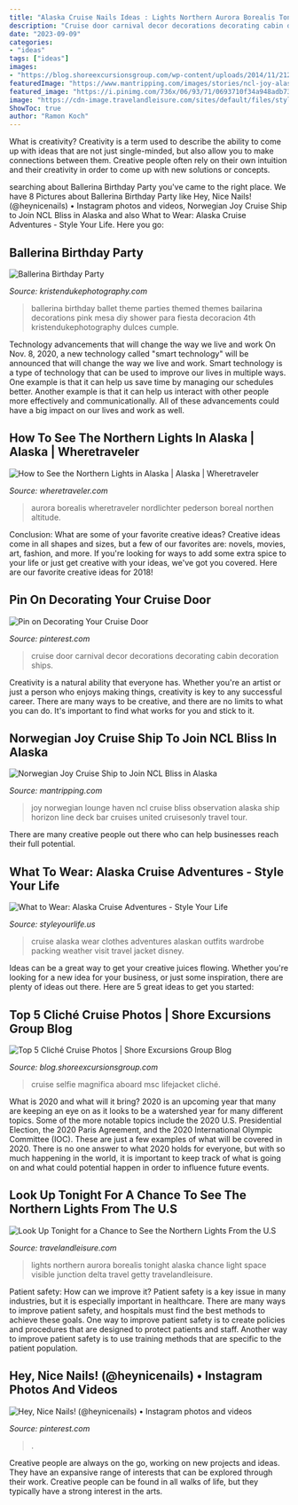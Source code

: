 ```yaml
---
title: "Alaska Cruise Nails Ideas : Lights Northern Aurora Borealis Tonight Alaska Chance Light Space Visible Junction Delta Travel Getty Travelandleisure"
description: "Cruise door carnival decor decorations decorating cabin decoration ships"
date: "2023-09-09"
categories:
- "ideas"
tags: ["ideas"]
images:
- "https://blog.shoreexcursionsgroup.com/wp-content/uploads/2014/11/21211_10151367488017283_490623252_n.jpg"
featuredImage: "https://www.mantripping.com/images/stories/ncl-joy-alaska/ncl-joy-photos/joy_haven_horizon_lounge.jpg"
featured_image: "https://i.pinimg.com/736x/06/93/71/0693710f34a948adb738570f3eec286c.jpg"
image: "https://cdn-image.travelandleisure.com/sites/default/files/styles/1600x1000/public/1510239217/alaska-northern-lights-aurora-borealis-MORELIGHTS1117.jpg?itok=fc5gxEHZ"
ShowToc: true
author: "Ramon Koch"
---
```



What is creativity?
Creativity is a term used to describe the ability to come up with ideas that are not just single-minded, but also allow you to make connections between them. Creative people often rely on their own intuition and their creativity in order to come up with new solutions or concepts.

	

		
searching about Ballerina Birthday Party you've came to the right place. We have 8 Pictures about Ballerina Birthday Party like Hey, Nice Nails! (@heynicenails) • Instagram photos and videos, Norwegian Joy Cruise Ship to Join NCL Bliss in Alaska and also What to Wear: Alaska Cruise Adventures - Style Your Life. Here you go:
		
    
## Ballerina Birthday Party

<img loading=lazy src="https://www.kristendukephotography.com/wp-content/uploads/2014/04/Ballerina-Party.jpg" onerror="this.onerror=null;this.src='https://tse1.mm.bing.net/th?id=OIP.gcnD6H9w9gXqFcJugqzdigHaLH&amp;pid=15.1';" alt="Ballerina Birthday Party">

_Source: kristendukephotography.com_

>ballerina birthday ballet theme parties themed themes bailarina decorations pink mesa diy shower para fiesta decoracion 4th kristendukephotography dulces cumple. 

	

Technology advancements that will change the way we live and work
On Nov. 8, 2020, a new technology called "smart technology" will be announced that will change the way we live and work. Smart technology is a type of technology that can be used to improve our lives in multiple ways. One example is that it can help us save time by managing our schedules better. Another example is that it can help us interact with other people more effectively and communicationally. All of these advancements could have a big impact on our lives and work as well.

    
## How To See The Northern Lights In Alaska | Alaska | Wheretraveler

<img loading=lazy src="https://wheretraveler.com/sites/default/files/styles/body_full_width/public/Daryl1.jpg?itok=o3F_BowH" onerror="this.onerror=null;this.src='https://tse2.mm.bing.net/th?id=OIP.cNmXAsu2ot0d_y8OBTIl5gHaLH&amp;pid=15.1';" alt="How to See the Northern Lights in Alaska | Alaska | Wheretraveler">

_Source: wheretraveler.com_

>aurora borealis wheretraveler nordlichter pederson boreal northen altitude. 

	

Conclusion: What are some of your favorite creative ideas?
Creative ideas come in all shapes and sizes, but a few of our favorites are: novels, movies, art, fashion, and more. If you're looking for ways to add some extra spice to your life or just get creative with your ideas, we've got you covered. Here are our favorite creative ideas for 2018!

    
## Pin On Decorating Your Cruise Door

<img loading=lazy src="https://i.pinimg.com/736x/06/93/71/0693710f34a948adb738570f3eec286c.jpg" onerror="this.onerror=null;this.src='https://tse1.mm.bing.net/th?id=OIP.H-ra0ySKK_JbBW8WN19zHQHaJ3&amp;pid=15.1';" alt="Pin on Decorating Your Cruise Door">

_Source: pinterest.com_

>cruise door carnival decor decorations decorating cabin decoration ships. 

	

Creativity is a natural ability that everyone has. Whether you're an artist or just a person who enjoys making things, creativity is key to any successful career. There are many ways to be creative, and there are no limits to what you can do. It's important to find what works for you and stick to it.

    
## Norwegian Joy Cruise Ship To Join NCL Bliss In Alaska

<img loading=lazy src="https://www.mantripping.com/images/stories/ncl-joy-alaska/ncl-joy-photos/joy_haven_horizon_lounge.jpg" onerror="this.onerror=null;this.src='https://tse4.mm.bing.net/th?id=OIP.JaCyqno1EjNxz7XZX2if5gHaE7&amp;pid=15.1';" alt="Norwegian Joy Cruise Ship to Join NCL Bliss in Alaska">

_Source: mantripping.com_

>joy norwegian lounge haven ncl cruise bliss observation alaska ship horizon line deck bar cruises united cruisesonly travel tour. 

	

There are many creative people out there who can help businesses reach their full potential.

    
## What To Wear: Alaska Cruise Adventures - Style Your Life

<img loading=lazy src="https://styleyourlife.us/wp-content/uploads/2013/05/Karaj2-1_1.jpg" onerror="this.onerror=null;this.src='https://tse2.mm.bing.net/th?id=OIP.YSIFhBr88cDSzRe33pAtDwHaLH&amp;pid=15.1';" alt="What to Wear: Alaska Cruise Adventures - Style Your Life">

_Source: styleyourlife.us_

>cruise alaska wear clothes adventures alaskan outfits wardrobe packing weather visit travel jacket disney. 

	

Ideas can be a great way to get your creative juices flowing. Whether you're looking for a new idea for your business, or just some inspiration, there are plenty of ideas out there. Here are 5 great ideas to get you started: 

    
## Top 5 Cliché Cruise Photos | Shore Excursions Group Blog

<img loading=lazy src="https://blog.shoreexcursionsgroup.com/wp-content/uploads/2014/11/21211_10151367488017283_490623252_n.jpg" onerror="this.onerror=null;this.src='https://tse2.mm.bing.net/th?id=OIP.etiEf9mDx1aE_lT7JpcAaQHaKW&amp;pid=15.1';" alt="Top 5 Cliché Cruise Photos | Shore Excursions Group Blog">

_Source: blog.shoreexcursionsgroup.com_

>cruise selfie magnifica aboard msc lifejacket cliché. 

	

What is 2020 and what will it bring?
2020 is an upcoming year that many are keeping an eye on as it looks to be a watershed year for many different topics. Some of the more notable topics include the 2020 U.S. Presidential Election, the 2020 Paris Agreement, and the 2020 International Olympic Committee (IOC). These are just a few examples of what will be covered in 2020. There is no one answer to what 2020 holds for everyone, but with so much happening in the world, it is important to keep track of what is going on and what could potential happen in order to influence future events.

    
## Look Up Tonight For A Chance To See The Northern Lights From The U.S

<img loading=lazy src="https://cdn-image.travelandleisure.com/sites/default/files/styles/1600x1000/public/1510239217/alaska-northern-lights-aurora-borealis-MORELIGHTS1117.jpg?itok=fc5gxEHZ" onerror="this.onerror=null;this.src='https://tse3.mm.bing.net/th?id=OIP.InQCLtVsUlrwd_UJYtTfWgHaEo&amp;pid=15.1';" alt="Look Up Tonight for a Chance to See the Northern Lights From the U.S">

_Source: travelandleisure.com_

>lights northern aurora borealis tonight alaska chance light space visible junction delta travel getty travelandleisure. 

	

Patient safety: How can we improve it?
Patient safety is a key issue in many industries, but it is especially important in healthcare. There are many ways to improve patient safety, and hospitals must find the best methods to achieve these goals. One way to improve patient safety is to create policies and procedures that are designed to protect patients and staff. Another way to improve patient safety is to use training methods that are specific to the patient population.

    
## Hey, Nice Nails! (@heynicenails) • Instagram Photos And Videos

<img loading=lazy src="https://i.pinimg.com/736x/79/5e/b8/795eb8dec1b99100008459609acbaa6f.jpg" onerror="this.onerror=null;this.src='https://tse1.mm.bing.net/th?id=OIP.1ov9vq97H-U6ffQ8kO7bMgHaHa&amp;pid=15.1';" alt="Hey, Nice Nails! (@heynicenails) • Instagram photos and videos">

_Source: pinterest.com_

>. 

	

Creative people are always on the go, working on new projects and ideas. They have an expansive range of interests that can be explored through their work. Creative people can be found in all walks of life, but they typically have a strong interest in the arts.

